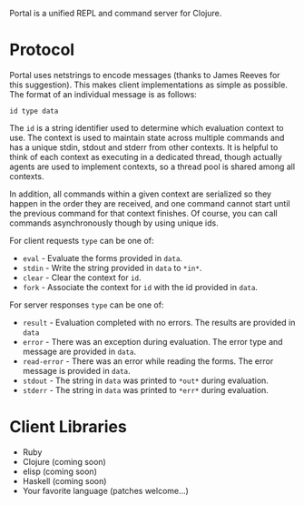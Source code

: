 Portal is a unified REPL and command server for Clojure.

# Protocol

Portal uses netstrings to encode messages (thanks to James Reeves for this suggestion). This makes
client implementations as simple as possible. The format of an individual message is as follows:

    id type data

The `id` is a string identifier used to determine which evaluation context to use. The context is
used to maintain state across multiple commands and has a unique stdin, stdout and stderr from other
contexts. It is helpful to think of each context as executing in a dedicated thread, though actually
agents are used to implement contexts, so a thread pool is shared among all contexts.

In addition, all commands within a given context are serialized so they happen in the order they are
received, and one command cannot start until the previous command for that context finishes. Of
course, you can call commands asynchronously though by using unique ids.

For client requests `type` can be one of:

* `eval` - Evaluate the forms provided in `data`.
* `stdin` - Write the string provided in `data` to `*in*`.
* `clear` - Clear the context for `id`.
* `fork` - Associate the context for `id` with the id provided in `data`.

For server responses `type` can be one of:

* `result` - Evaluation completed with no errors. The results are provided in `data`
* `error` - There was an exception during evaluation. The error type and message are provided in `data`.
* `read-error` - There was an error while reading the forms. The error message is provided in `data`.
* `stdout` - The string in `data` was printed to `*out*` during evaluation.
* `stderr` - The string in `data` was printed to `*err*` during evaluation.

# Client Libraries

* Ruby
* Clojure (coming soon)
* elisp (coming soon)
* Haskell (coming soon)
* Your favorite language (patches welcome...)
